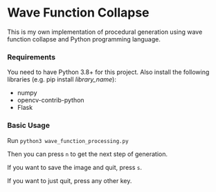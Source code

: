 # Wave Function Collapse

This is my own implementation of procedural generation using wave function collapse and Python programming language.

### Requirements
You need to have Python 3.8+ for this project.
Also install the following libraries (e.g. pip install _library_name_):

- numpy
- opencv-contrib-python
- Flask


### Basic Usage

Run ```python3 wave_function_processing.py```

Then you can press ```n``` to get the next step of generation. 

If you want to save the image and quit, press ```s```.

If you want to just quit, press any other key.